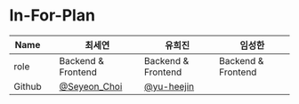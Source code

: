 # In-For-Plan

| Name    |                                        |최세연                              |유희진                                     |임성한                                    |
| ------- | --------------------------------------------- | ------------------------------------ | --------------------------------------------- | --------------------------------------- |
| role    |                 |Backend & Frontend                          |  Backend & Frontend                                |   Backend & Frontend
| Github  |  |[@Seyeon_Choi](https://github.com/barabobBOB)  |[@yu-heejin ](https://github.com/yu-heejin)|  |   [@Seonghan Im](https://github.com/seonghanIm)


